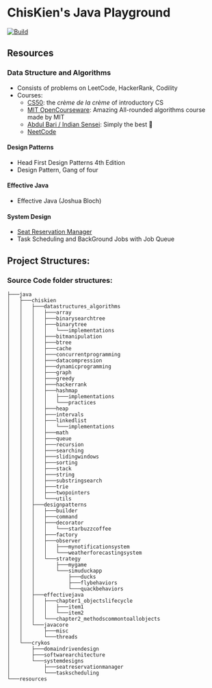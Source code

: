 # ChisKien's Java Playground

[![Build](https://github.com/chiskien/datastructure-and-algorithms/actions/workflows/build.yml/badge.svg?branch=master)](https://github.com/chiskien/datastructure-and-algorithms/actions/workflows/build.yml)

## Resources

### Data Structure and Algorithms

- Consists of problems on LeetCode, HackerRank, Codility
- Courses:
    - [CS50](https://www.youtube.com/watch?v=X8h4dq9Hzq8): the _crème de la crème_ of introductory CS
    - [MIT OpenCourseware](https://www.youtube.com/watch?v=ZA-tUyM_y7s&list=PLUl4u3cNGP63EdVPNLG3ToM6LaEUuStEY): Amazing
      All-rounded algorithms course made by MIT
    - [Abdul Bari / Indian Sensei](https://www.youtube.com/watch?v=0IAPZzGSbME&list=PLDN4rrl48XKpZkf03iYFl-O29szjTrs_O):
      Simply the best 🤣
    - [NeetCode](https://neetcode.io/roadmap)

#### Design Patterns

- Head First Design Patterns 4th Edition
- Design Pattern, Gang of four

#### Effective Java

- Effective Java (Joshua Bloch)

#### System Design

- [Seat Reservation Manager](https://github.com/chiskien/datastructure-and-algorithms/tree/master/src/main/java/chiskien/systemdesigns/seatreservationmanager)
- Task Scheduling and BackGround Jobs with Job Queue

## Project Structures:

### Source Code folder structures:

```shell
├───java
│   ├───chiskien
│   │   ├───datastructures_algorithms
│   │   │   ├───array
│   │   │   ├───binarysearchtree
│   │   │   ├───binarytree
│   │   │   │   └───implementations
│   │   │   ├───bitmanipulation
│   │   │   ├───btree
│   │   │   ├───cache
│   │   │   ├───concurrentprogramming
│   │   │   ├───datacompression
│   │   │   ├───dynamicprogramming
│   │   │   ├───graph
│   │   │   ├───greedy
│   │   │   ├───hackerrank
│   │   │   ├───hashmap
│   │   │   │   ├───implementations
│   │   │   │   └───practices
│   │   │   ├───heap
│   │   │   ├───intervals
│   │   │   ├───linkedlist
│   │   │   │   └───implementations
│   │   │   ├───math
│   │   │   ├───queue
│   │   │   ├───recursion
│   │   │   ├───searching
│   │   │   ├───slidingwindows
│   │   │   ├───sorting
│   │   │   ├───stack
│   │   │   ├───string
│   │   │   ├───substringsearch
│   │   │   ├───trie
│   │   │   ├───twopointers
│   │   │   └───utils
│   │   ├───designpatterns
│   │   │   ├───builder
│   │   │   ├───command
│   │   │   ├───decorator
│   │   │   │   └───starbuzzcoffee
│   │   │   ├───factory
│   │   │   ├───observer
│   │   │   │   ├───mynotificationsystem
│   │   │   │   └───weatherforecastingsystem
│   │   │   └───strategy
│   │   │       ├───mygame
│   │   │       └───simuduckapp
│   │   │           ├───ducks
│   │   │           ├───flybehaviors
│   │   │           └───quackbehaviors
│   │   ├───effectivejava
│   │   │   ├───chapter1_objectslifecycle
│   │   │   │   ├───item1
│   │   │   │   └───item2
│   │   │   └───chapter2_methodscommontoallobjects
│   │   └───javacore
│   │       ├───misc
│   │       └───threads
│   └───crykos
│       ├───domaindrivendesign
│       ├───softwarearchitecture
│       └───systemdesigns
│           ├───seatreservationmanager
│           └───taskscheduling
└───resources

```